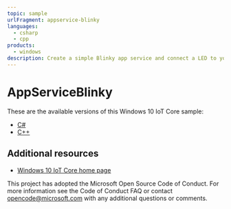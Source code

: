 ```yaml
---
topic: sample
urlFragment: appservice-blinky
languages:
  - csharp
  - cpp
products:
  - windows
description: Create a simple Blinky app service and connect a LED to your Windows IoT Core device.
---
```


# AppServiceBlinky

These are the available versions of this Windows 10 IoT Core sample:

*	[C#](./CS/README.md)
*	[C++](./Cpp/README.md)

## Additional resources
*	[Windows 10 IoT Core home page](https://developer.microsoft.com/en-us/windows/iot/)

This project has adopted the Microsoft Open Source Code of Conduct. For more information see the Code of Conduct FAQ or contact <opencode@microsoft.com> with any additional questions or comments.
